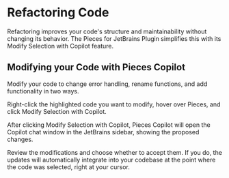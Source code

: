 # Refactoring Code

Refactoring improves your code's structure and maintainability without changing its behavior. The Pieces for JetBrains Plugin simplifies this with its Modify Selection with Copilot feature.

## Modifying your Code with Pieces Copilot

Modify your code to change error handling, rename functions, and add functionality in two ways.

Right-click the highlighted code you want to modify, hover over Pieces, and click Modify Selection with Copilot.

After clicking Modify Selection with Copilot, Pieces Copilot will open the Copilot chat window in the JetBrains sidebar, showing the proposed changes.

Review the modifications and choose whether to accept them. If you do, the updates will automatically integrate into your codebase at the point where the code was selected, right at your cursor.

